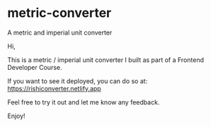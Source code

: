 # metric-converter
A metric and imperial unit converter

Hi, 

This is a metric / imperial unit converter I built as part of a Frontend Developer Course. 

If you want to see it deployed, you can do so at: https://rishiconverter.netlify.app

Feel free to try it out and let me know any feedback. 

Enjoy!
